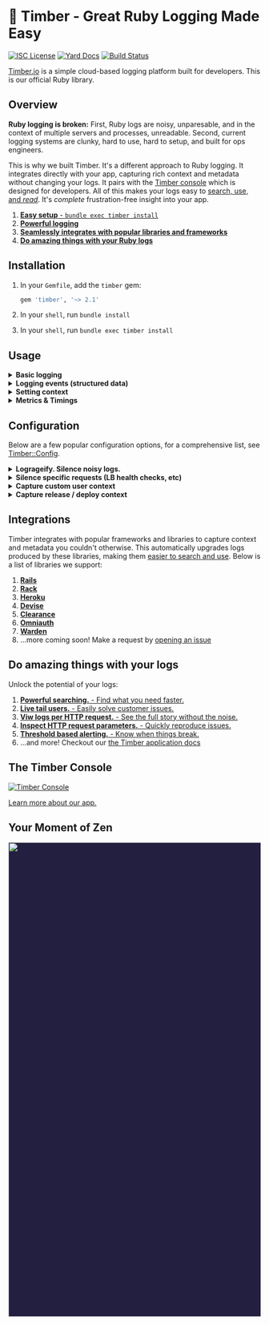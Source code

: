 # 🌲 Timber - Great Ruby Logging Made Easy

[![ISC License](https://img.shields.io/badge/license-ISC-ff69b4.svg)](LICENSE.md)
[![Yard Docs](http://img.shields.io/badge/yard-docs-blue.svg)](http://www.rubydoc.info/github/timberio/timber-ruby)
[![Build Status](https://travis-ci.org/timberio/timber-ruby.svg?branch=master)](https://travis-ci.org/timberio/timber-ruby)

[Timber.io](https://timber.io) is a simple cloud-based logging platform built for developers.
This is our official Ruby library.

## Overview

**Ruby logging is broken:** First, Ruby logs are noisy, unparesable, and in the context of multiple servers and processes, unreadable. Second, current logging systems are clunky, hard to use, hard to setup, and built for ops engineers.

This is why we built Timber. It's a different approach to Ruby logging. It integrates directly with your app, capturing rich context and metadata without changing your logs. It pairs with the [Timber console](#the-timber-console) which is designed for developers. All of this makes your logs easy to [search, use, and _read_](#do-amazing-things-with-your-logs). It's *complete* frustration-free insight into your app.

1. [**Easy setup** - `bundle exec timber install`](#installation)
2. [**Powerful logging**](#usage)
3. [**Seamlessly integrates with popular libraries and frameworks**](#integrations)
4. [**Do amazing things with your Ruby logs**](#do-amazing-things-with-your-logs)


## Installation

1. In your `Gemfile`, add the `timber` gem:

    ```ruby
    gem 'timber', '~> 2.1'
    ```

2. In your `shell`, run `bundle install`

3. In your `shell`, run `bundle exec timber install`


## Usage

<details><summary><strong>Basic logging</strong></summary><p>

Use the `Timber::Logger` just like you would `::Logger`:

```ruby
logger.debug("Debug message")
logger.info("Info message")
logger.warn("Warn message")
logger.error("Error message")
logger.fatal("Fatal message")
```

We encourage standard / traditional log messages for non-meaningful events. And because Timber
[augments](https://timber.io/docs/concepts/structuring-through-augmentation) your logs with
metadata, you don't have to worry about making every log structured!

---

</p></details>

<details><summary><strong>Logging events (structured data)</strong></summary><p>

Logging events allows you to log structured data without sacrificing readability or worrying about
structured data name or type conflicts. Keep in mind, Timber defines common events in the
[`Timber::Events`](http://www.rubydoc.info/github/timberio/timber-ruby/Timber/Events) namespace,
which are automatically logged for you through our [integrations](#integrations). You should not
have to maually log events defined there except in special circumstances.

### How to use it

```ruby
logger.warn "Payment rejected", payment_rejected: {customer_id: "abcd1234", amount: 100, reason: "Card expired"}
```

1. [Search it](https://timber.io/docs/app/console/searching) with queries like: `type:payment_rejected` or `payment_rejected.amount:>100`
2. [Alert on it](https://timber.io/docs/app/console/alerts) with threshold based alerts
3. [Graph & visualize it](https://timber.io/docs/app/console/graphing)
4. [View this event's data and context](https://timber.io/docs/app/console/view-metdata-and-context)
5. ...read more in our [docs](https://timber.io/docs/languages/ruby/usage/custom-events)

---

</p></details>

<details><summary><strong>Setting context</strong></summary><p>

Context is amazingly powerful, think of it like join data for your logs. It represents the
environment when the log was written, allowing you to relate logs so you can easily segment them.
It's how Timber is able to accomplish features like
[tailing users](https://timber.io/docs/app/console/tail-a-user) and
[tracing HTTP requests](https://timber.io/docs/app/console/trace-http-requests).
Keep in mind, Timber defines common contexts in the
[`Timber::Contexts`](http://www.rubydoc.info/github/timberio/timber-ruby/Timber/Contexts) namespace,
which are automatically set for you through our [integrations](#integrations). You should not
have to maually set these contexts except in special circumstances.

### How to use it

```ruby
logger.with_context(job: {id: 123}) do
  logger.info("Background job execution started")
  # ... code here
  logger.info("Background job execution completed")
end
```

1. [Search it](https://timber.io/docs/app/console/searching) with queries like: `job.id:123`
2. [View this context when viewing a log's metadata](https://timber.io/docs/app/console/view-metdata-and-context)
3. ...read more in our [docs](https://timber.io/docs/languages/ruby/usage/custom-context)

---

</p></details>

<details><summary><strong>Metrics & Timings</strong></summary><p>

Aggregates destroy details, events tell stories. With Timber, logging metrics and timings is simply
[logging an event](https://timber.io/docs/languages/ruby/usage/custom-events). Timber is based on
modern big-data principles and can aggregate inordinately large data sets in seconds. Logging
events (raw data as it exists), gives you the flexibility in the future to segment and aggregate
your data any way you see fit. This is superior to choosing specific paradigms before hand, when
you are unsure how you'll need to use your data in the future.

### How to use it

Below is a contrived example of timing a background job:

```ruby
timer = Timber::Timer.start
# ... code to time ...
logger.info("Processed background job", background_job: {time_ms: timer})
```

And of course, `time_ms` can also take a `Float` or `Fixnum`:

```ruby
logger.info("Processed background job", background_job: {time_ms: 45.6})
```

Lastly, metrics aren't limited to timings. You can capture any metric you want:

```ruby
logger.info("Credit card charged", credit_card_charge: {amount: 123.23})
```

1. [Search it](https://timber.io/docs/app/console/searching) with queries like: `background_job.time_ms:>500`
2. [Alert on it](https://timber.io/docs/app/console/alerts) with threshold based alerts
3. [View this log's metadata in the console](https://timber.io/docs/app/console/view-metdata-and-context)
4. ...read more in our [docs](https://timber.io/docs/languages/ruby/usage/metrics-and-timings)


</p></details>


## Configuration

Below are a few popular configuration options, for a comprehensive list, see
[Timber::Config](http://www.rubydoc.info/github/timberio/timber-ruby/Timber/Config).

<details><summary><strong>Logrageify. Silence noisy logs.</strong></summary><p>

Timber allows you to silence noisy logs that aren't of value to you, just like
[lograge](https://github.com/roidrage/lograge). As such, we've provided a convenience configuration
option for anyone transitioning from lograge.

### How to use it

```ruby
# config/initializers/timber.rb

config = Timber::Config.instance
config.logrageify!()
```

### How it works

It turns this:

```
Started GET "/" for 127.0.0.1 at 2012-03-10 14:28:14 +0100
Processing by HomeController#index as HTML
  Rendered text template within layouts/application (0.0ms)
  Rendered layouts/_assets.html.erb (2.0ms)
  Rendered layouts/_top.html.erb (2.6ms)
  Rendered layouts/_about.html.erb (0.3ms)
  Rendered layouts/_google_analytics.html.erb (0.4ms)
Completed 200 OK in 79ms (Views: 78.8ms | ActiveRecord: 0.0ms)
```

Into this:

```
Get "/" sent 200 OK in 79ms @metadata {...}
```

Internally this is equivalent to:

```ruby
# config/initializers/timber.rb

config = Timber::Config.instance
config.integrations.action_controller.silence = true
config.integrations.action_view.silence = true
config.integrations.active_record.silence = true
config.integrations.rack.http_events.collapse_into_single_event = true
```

### Pro-tip: Keep controller call logs (recommended)

Feel free to deviate and customize which logs you silence. We recommend a slight deviation
from lograge with the following settings:

```ruby
# config/initializers/timber.rb

config = Timber::Config.instance
config.integrations.action_view.silence = true
config.integrations.active_record.silence = true
config.integrations.rack.http_events.collapse_into_single_event = true
```

This does _not_ silence the controller call log event. This is because Timber captures the
parameters passed to the controller, which are generally valuable when debugging.

For a full list of integration settings, see
[Timber::Config::Integrations](http://www.rubydoc.info/github/timberio/timber-ruby/Timber/Config/Integrations)

---

</p></details>

<details><summary><strong>Silence specific requests (LB health checks, etc)</strong></summary><p>

Silencing noisy requests can be helpful for silencing load balance health checks, bot scanning,
or activity that generally is not meaningful to you.

### How to use it

The following will silence all `[GET] /_health` requests:

```ruby
# config/initializers/timber.rb

config = Timber::Config.instance
config.integrations.rack.http_events.silence_request = lambda do |rack_env, rack_request|
  rack_request.path == "/_health"
end
```

We require a block because it gives you complete control over how you want to silence requests.
The first parameter being the traditional Rack env hash, the second being a
[Rack Request](http://www.rubydoc.info/gems/rack/Rack/Request) object.

---

</p></details>

<details><summary><strong>Capture custom user context</strong></summary><p>

By default Timber automatically captures user context for most of the popular authentication
libraries (Devise, Omniauth, and Clearance). See
[Timber::Integrations::Rack::UserContext](http://www.rubydoc.info/github/timberio/timber-ruby/Timber/Integrations/Rack/UserContext)
for a complete list.

### How to use it

In cases where you Timber doesn't support your strategy, or you want to customize it further,
you can do so like:

```ruby
# config/initializers/timber.rb

config = Timber::Config.instance
config.integrations.rack.user_context.custom_user_hash = lambda do |rack_env|
  user = rack_env['warden'].user
  if user
    {
      id: user.id, # unique identifier for the user, can be an integer or string,
      name: user.name, # identifiable name for the user,
      email: user.email, # user's email address
    }
  else
    nil
  end
end
```

*All* of the user hash keys are optional, but you must provide at least one.

---

</p></details>

<details><summary><strong>Capture release / deploy context</strong></summary><p>

[Timber::Contexts::Release](http://www.rubydoc.info/github/timberio/timber-ruby/Timber/Contexts/Release)
tracks the current application release and version.

### How to use it

If you're on Heroku, simply enable the
[dyno metadata](https://devcenter.heroku.com/articles/dyno-metadata) feature. If you are not,
set the following environment variables and this context will be added automatically:

1. `RELEASE_COMMIT` - Ex: `2c3a0b24069af49b3de35b8e8c26765c1dba9ff0`
2. `RELEASE_CREATED_AT` - Ex: `2015-04-02T18:00:42Z`
3. `RELEASE_VERSION` - Ex: `v2.3.1`

All variables are optional, but at least one must be present.

---

</p></details>


## Integrations

Timber integrates with popular frameworks and libraries to capture context and metadata you
couldn't otherwise. This automatically upgrades logs produced by these libraries, making them
[easier to search and use](#do-amazing-things-with-your-logs). Below is a list of libraries we
support:

1. [**Rails**](https://timber.io/docs/languages/ruby/integrations/rails)
2. [**Rack**](https://timber.io/docs/languages/ruby/integrations/rack)
3. [**Heroku**](https://timber.io/docs/languages/ruby/integrations/heroku)
4. [**Devise**](https://timber.io/docs/languages/ruby/integrations/devise)
5. [**Clearance**](https://timber.io/docs/languages/ruby/integrations/clearnace)
6. [**Omniauth**](https://timber.io/docs/languages/ruby/integrations/omniauth)
7. [**Warden**](https://timber.io/docs/languages/ruby/integrations/devise)
8. ...more coming soon! Make a request by [opening an issue](https://github.com/timberio/timber-ruby/issues/new)


## Do amazing things with your logs

Unlock the potential of your logs:

1. [**Powerful searching.** - Find what you need faster.](https://timber.io/docs/app/console/searching)
2. [**Live tail users.** - Easily solve customer issues.](https://timber.io/docs/app/console/tail-a-user)
3. [**Viw logs per HTTP request.** - See the full story without the noise.](https://timber.io/docs/app/console/trace-http-requests)
4. [**Inspect HTTP request parameters.** - Quickly reproduce issues.](https://timber.io/docs/app/console/inspect-http-requests)
5. [**Threshold based alerting.** - Know when things break.](https://timber.io/docs/app/alerts)
6. ...and more! Checkout our [the Timber application docs](https://timber.io/docs/app)


## The Timber Console

[![Timber Console](http://files.timber.io/images/readme-interface7.gif)](https://timber.io/docs/app)

[Learn more about our app.](https://timber.io/docs/app)

## Your Moment of Zen

<p align="center" style="background: #221f40;">
<a href="https://timber.io"><img src="http://files.timber.io/images/readme-log-truth.png" height="947" /></a>
</p>
